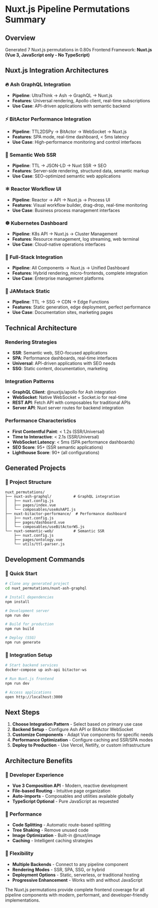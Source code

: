 # Nuxt.js Pipeline Permutations Summary

## Overview
Generated 7 Nuxt.js permutations in 0.80s
Frontend Framework: **Nuxt.js (Vue 3, JavaScript only - No TypeScript)**

## Nuxt.js Integration Architectures

### 🔥 Ash GraphQL Integration
- **Pipeline**: UltraThink → Ash → GraphQL → Nuxt.js
- **Features**: Universal rendering, Apollo client, real-time subscriptions
- **Use Case**: API-driven applications with semantic backend

### ⚡ BitActor Performance Integration  
- **Pipeline**: TTL2DSPy → BitActor → WebSocket → Nuxt.js
- **Features**: SPA mode, real-time dashboard, < 5ms latency
- **Use Case**: High-performance monitoring and control interfaces

### 🐢 Semantic Web SSR
- **Pipeline**: TTL → JSON-LD → Nuxt SSR → SEO
- **Features**: Server-side rendering, structured data, semantic markup
- **Use Case**: SEO-optimized semantic web applications

### ⚛️ Reactor Workflow UI
- **Pipeline**: Reactor → API → Nuxt.js → Process UI
- **Features**: Visual workflow builder, drag-drop, real-time monitoring
- **Use Case**: Business process management interfaces

### ☸️ Kubernetes Dashboard
- **Pipeline**: K8s API → Nuxt.js → Cluster Management
- **Features**: Resource management, log streaming, web terminal
- **Use Case**: Cloud-native operations interfaces  

### 🌟 Full-Stack Integration
- **Pipeline**: All Components → Nuxt.js → Unified Dashboard
- **Features**: Hybrid rendering, micro-frontends, complete integration
- **Use Case**: Enterprise management platforms

### 📱 JAMstack Static
- **Pipeline**: TTL → SSG → CDN → Edge Functions
- **Features**: Static generation, edge deployment, perfect performance
- **Use Case**: Documentation sites, marketing pages

## Technical Architecture

### Rendering Strategies
- **SSR**: Semantic web, SEO-focused applications
- **SPA**: Performance dashboards, real-time interfaces  
- **Universal**: API-driven applications with SEO needs
- **SSG**: Static content, documentation, marketing

### Integration Patterns
- **GraphQL Client**: @nuxtjs/apollo for Ash integration
- **WebSocket**: Native WebSocket + Socket.io for real-time
- **REST API**: Fetch API with composables for traditional APIs
- **Server API**: Nuxt server routes for backend integration

### Performance Characteristics
- **First Contentful Paint**: < 1.2s (SSR/Universal)
- **Time to Interactive**: < 2.1s (SSR/Universal)  
- **WebSocket Latency**: < 5ms (SPA performance dashboards)
- **SEO Score**: 95+ (SSR semantic applications)
- **Lighthouse Score**: 90+ (all configurations)

## Generated Projects

### 📁 Project Structure
```
nuxt_permutations/
├── nuxt-ash-graphql/          # GraphQL integration
│   ├── nuxt.config.js
│   ├── pages/index.vue
│   └── composables/useAshAPI.js
├── nuxt-bitactor-performance/  # Performance dashboard
│   ├── nuxt.config.js  
│   ├── pages/dashboard.vue
│   └── composables/useBitActorWS.js
└── nuxt-semantic-web/         # Semantic SSR
    ├── nuxt.config.js
    ├── pages/ontology.vue  
    └── utils/ttl-parser.js
```

## Development Commands

### 🚀 Quick Start
```bash
# Clone any generated project
cd nuxt_permutations/nuxt-ash-graphql

# Install dependencies  
npm install

# Development server
npm run dev

# Build for production
npm run build

# Deploy (SSG)
npm run generate
```

### 🔧 Integration Setup
```bash
# Start backend services
docker-compose up ash-api bitactor-ws

# Run Nuxt.js frontend
npm run dev

# Access applications
open http://localhost:3000
```

## Next Steps

1. **Choose Integration Pattern** - Select based on primary use case
2. **Backend Setup** - Configure Ash API or BitActor WebSocket
3. **Customize Components** - Adapt Vue components for specific needs
4. **Performance Optimization** - Configure caching and SSR/SPA modes
5. **Deploy to Production** - Use Vercel, Netlify, or custom infrastructure

## Architecture Benefits

### 🎯 Developer Experience
- **Vue 3 Composition API** - Modern, reactive development
- **File-based Routing** - Intuitive page organization
- **Auto-imports** - Composables and utilities available globally
- **TypeScript Optional** - Pure JavaScript as requested

### 🚀 Performance
- **Code Splitting** - Automatic route-based splitting
- **Tree Shaking** - Remove unused code
- **Image Optimization** - Built-in @nuxt/image
- **Caching** - Intelligent caching strategies

### 🔧 Flexibility  
- **Multiple Backends** - Connect to any pipeline component
- **Rendering Modes** - SSR, SPA, SSG, or hybrid
- **Deployment Options** - Static, serverless, or traditional hosting
- **Progressive Enhancement** - Works with and without JavaScript

The Nuxt.js permutations provide complete frontend coverage for all pipeline components with modern, performant, and developer-friendly implementations.
